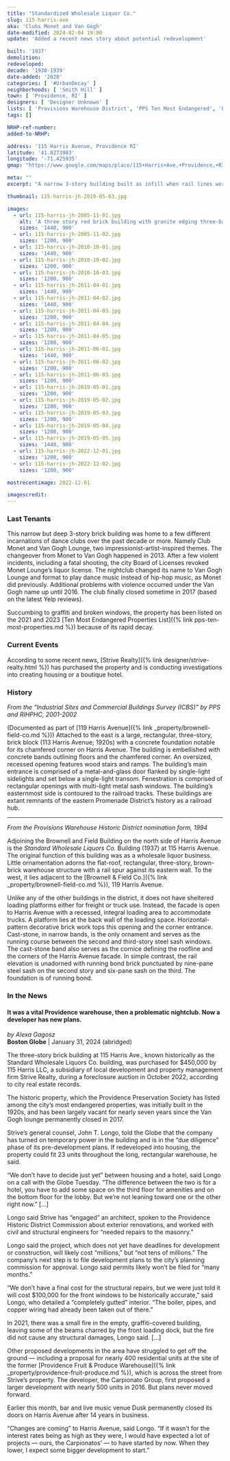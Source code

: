 ```yaml
---
title: "Standardized Wholesale Liquor Co."
slug: 115-harris-ave
aka: 'Clubs Monet and Van Gogh'
date-modified: 2024-02-04 19:00
update: 'Added a recent news story about potential redevelopment'

built: '1937'
demolition: 
redeveloped: 
decade: '1930-1939'
date-added: '2020'
categories: [ '#UrbanDecay' ]
neighborhoods: [ 'Smith Hill' ]
town: [ 'Providence, RI' ]
designers: [ 'Designer Unknown' ]
lists: [ 'Provisions Warehouse District', 'PPS Ten Most Endangered', 'PPS/RIHPHC Industrial Commercial Buildings Survey' ]
tags: []

NRHP-ref-number:
added-to-NRHP:

address: '115 Harris Avenue, Providence RI'
latitude: '41.8273983'
longitude: '-71.425935'
gmap: "https://www.google.com/maps/place/115+Harris+Ave,+Providence,+RI+02903/@41.8273983,-71.425935,17z/data=!3m1!4b1!4m5!3m4!1s0x89e4450eb4800b41:0x189ae54d102ee685!8m2!3d41.8273943!4d-71.4237463"

meta: ""
excerpt: "A narrow 3-story building built as infill when rail lines were removed in the Provisions Warehouse District. Most recently a set of nightclubs."

thumbnail: 115-harris-jh-2019-05-03.jpg

images:
  - url: 115-harris-jh-2005-11-01.jpg
    alt: 'A three story red brick building with granite edging three-bays wide and four times as deep as it is wide. Built alongside a rail spur, the building bends slightly as it moves back.'
    sizes: '1440, 900'
  - url: 115-harris-jh-2005-11-02.jpg
    sizes: '1200, 900'
  - url: 115-harris-jh-2010-10-01.jpg
    sizes: '1440, 900'
  - url: 115-harris-jh-2010-10-02.jpg
    sizes: '1200, 900'
  - url: 115-harris-jh-2010-10-03.jpg
    sizes: '1200, 900'
  - url: 115-harris-jh-2011-04-01.jpg
    sizes: '1440, 900'
  - url: 115-harris-jh-2011-04-02.jpg
    sizes: '1440, 900'
  - url: 115-harris-jh-2011-04-03.jpg
    sizes: '1200, 900'
  - url: 115-harris-jh-2011-04-04.jpg
    sizes: '1200, 900'
  - url: 115-harris-jh-2011-04-05.jpg
    sizes: '1200, 900'
  - url: 115-harris-jh-2011-06-01.jpg
    sizes: '1440, 900'
  - url: 115-harris-jh-2011-06-02.jpg
    sizes: '1200, 900'
  - url: 115-harris-jh-2011-06-03.jpg
    sizes: '1200, 900'
  - url: 115-harris-jh-2019-05-01.jpg
    sizes: '1200, 900'
  - url: 115-harris-jh-2019-05-02.jpg
    sizes: '1200, 900'
  - url: 115-harris-jh-2019-05-03.jpg
    sizes: '1200, 900'
  - url: 115-harris-jh-2019-05-04.jpg
    sizes: '1200, 900'
  - url: 115-harris-jh-2019-05-05.jpg
    sizes: '1440, 900'
  - url: 115-harris-jh-2022-12-01.jpg
    sizes: '1200, 900'
  - url: 115-harris-jh-2022-12-02.jpg
    sizes: '1200, 900'

mostrecentimage: 2022-12-01

imagescredit: 
---
```


### Last Tenants

This narrow but deep 3-story brick building was home to a few different incarnations of dance clubs over the past decade or more. Namely Club Monet and Van Gogh Lounge, two impressionist-artist-inspired themes. The changeover from Monet to Van Gogh happened in 2013. After a few violent incidents, including a fatal shooting, the city Board of Licenses revoked Monet Lounge’s liquor license. The nightclub changed its name to Van Gogh Lounge and format to play dance music instead of hip-hop music, as Monet did previously. Additional problems with violence occurred under the Van Gogh name up until 2016. The club finally closed sometime in 2017 (based on the latest Yelp reviews).

Succumbing to graffiti and broken windows, the property has been listed on the 2021 and 2023 [Ten Most Endangered Properties List]({% link pps-ten-most-properties.md %}) because of its rapid decay.


### Current Events

According to some recent news, [Strive Realty]({% link designer/strive-realty.html %}) has purchased the property and is conducting investigations into creating housing or a boutique hotel.


### History

_From the “Industrial Sites and Commercial Buildings Survey (ICBS)” by PPS and RIHPHC, 2001-2002_

(Documented as part of [119 Harris Avenue]({% link _property/brownell-field-co.md %})) Attached to the east is a large, rectangular, three-story, brick block (113 Harris Avenue; 1920s) with a concrete foundation notable for its chamfered corner on Harris Avenue. The building is embellished with concrete bands outlining floors and the chamfered corner. An oversized, recessed opening features wood stairs and ramps. The building’s main entrance is comprised of a metal-and-glass door flanked by single-light sidelights and set below a single-light transom. Fenestration is comprised of rectangular openings with multi-light metal sash windows. The building’s easternmost side is contoured to the railroad tracks. These buildings are extant remnants of the eastern Promenade District’s history as a railroad hub.

***

_From the Provisions Warehouse Historic District nomination form, 1994_

Adjoining the Brownell and Field Building on the north side of Harris Avenue is the *Standard Wholesale Liquors Co.* Building (1937) at 115 Harris Avenue. The original function of this building was as a wholesale liquor business. Little ornamentation adorns the flat-roof, rectangular, three-story, brown-brick warehouse structure with a rail spur against its eastern wall. To the west, it lies adjacent to the [Brownell & Field Co.]({% link _property/brownell-field-co.md %}), 119 Harris Avenue. 

Unlike any of the other buildings in the district, it does not have sheltered loading platforms either for freight or truck use. Instead, the facade is open to Harris Avenue with a recessed, integral loading area to accommodate trucks. A platform lies at the back wall of the loading space. Horizontal-pattern decorative brick work tops this opening and the corner entrance. Cast-stone, in narrow bands, is the only ornament and serves as the running course between the second and third-story steel sash windows. The cast-stone band also serves as the cornice defining the roofline and the corners of the Harris Avenue facade. In simple contrast, the rail elevation is unadorned with running bond brick punctuated by nine-pane steel sash on the second story and six-pane sash on the third. The foundation is of running bond.


### In the News

#### It was a vital Providence warehouse, then a problematic nightclub. Now a developer has new plans.

_by Alexa Gagosz_  
**Boston Globe** | January 31, 2024 (abridged)

The three-story brick building at 115 Harris Ave., known historically as the Standard Wholesale Liquors Co. building, was purchased for $450,000 by 115 Harris LLC, a subsidiary of local development and property management firm Strive Realty, during a foreclosure auction in October 2022, according to city real estate records.

The historic property, which the Providence Preservation Society has listed among the city’s most endangered properties, was initially built in the 1920s, and has been largely vacant for nearly seven years since the Van Gogh lounge permanently closed in 2017.

Strive’s general counsel, John T. Longo, told the Globe that the company has turned on temporary power in the building and is in the “due diligence” phase of its pre-development plans. If redeveloped into housing, the property could fit 23 units throughout the long, rectangular warehouse, he said.

“We don’t have to decide just yet” between housing and a hotel, said Longo on a call with the Globe Tuesday. “The difference between the two is for a hotel, you have to add some space on the third floor for amenities and on the bottom floor for the lobby. But we’re not leaning toward one or the other right now.” […]

Longo said Strive has “engaged” an architect, spoken to the Providence Historic District Commission about exterior renovations, and worked with civil and structural engineers for “needed repairs to the masonry.”

Longo said the project, which does not yet have deadlines for development or construction, will likely cost “millions,” but “not tens of millions.” The company’s next step is to file development plans to the city’s planning commission for approval. Longo said permits likely won’t be filed for “many months.”

“We don’t have a final cost for the structural repairs, but we were just told it will cost $100,000 for the front windows to be historically accurate,” said Longo, who detailed a “completely gutted” interior. “The boiler, pipes, and copper wiring had already been taken out of there.”

In 2021, there was a small fire in the empty, graffiti-covered building, leaving some of the beams charred by the front loading dock, but the fire did not cause any structural damages, Longo said. […]

Other proposed developments in the area have struggled to get off the ground — including a proposal for nearly 400 residential units at the site of the former [Providence Fruit & Produce Warehouse]({% link _property/providence-fruit-produce.md %}), which is across the street from Strive’s property. The developer, the Carpionato Group, first proposed a larger development with nearly 500 units in 2016. But plans never moved forward.

Earlier this month, bar and live music venue Dusk permanently closed its doors on Harris Avenue after 14 years in business.

“Changes are coming” to Harris Avenue, said Longo. “If it wasn’t for the interest rates being as high as they were, I would have expected a lot of projects — ours, the Carpionatos’ — to have started by now. When they lower, I expect some bigger development to start.”